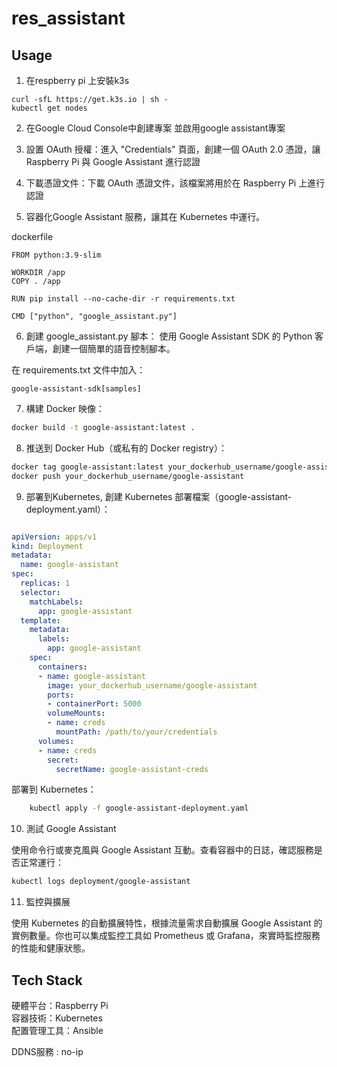 # res_assistant
## Usage
1. 在respberry pi 上安裝k3s
```
curl -sfL https://get.k3s.io | sh -
kubectl get nodes
```

2. 在Google Cloud Console中創建專案 並啟用google assistant專案
   
3. 設置 OAuth 授權：進入 "Credentials" 頁面，創建一個 OAuth 2.0 憑證，讓 Raspberry Pi 與 Google Assistant 進行認證
   
4. 下載憑證文件：下載 OAuth 憑證文件，該檔案將用於在 Raspberry Pi 上進行認證

5. 容器化Google Assistant 服務，讓其在 Kubernetes 中運行。


dockerfile
```
FROM python:3.9-slim

WORKDIR /app
COPY . /app

RUN pip install --no-cache-dir -r requirements.txt

CMD ["python", "google_assistant.py"]
```

6. 創建 google_assistant.py 腳本： 使用 Google Assistant SDK 的 Python 客戶端，創建一個簡單的語音控制腳本。

在 requirements.txt 文件中加入：
```
google-assistant-sdk[samples]
```

7. 構建 Docker 映像：

```bash
docker build -t google-assistant:latest .
```
8. 推送到 Docker Hub（或私有的 Docker registry）：

```bash
docker tag google-assistant:latest your_dockerhub_username/google-assistant
docker push your_dockerhub_username/google-assistant
```
9. 部署到Kubernetes, 創建 Kubernetes 部署檔案（google-assistant-deployment.yaml）：

```yaml

apiVersion: apps/v1
kind: Deployment
metadata:
  name: google-assistant
spec:
  replicas: 1
  selector:
    matchLabels:
      app: google-assistant
  template:
    metadata:
      labels:
        app: google-assistant
    spec:
      containers:
      - name: google-assistant
        image: your_dockerhub_username/google-assistant
        ports:
        - containerPort: 5000
        volumeMounts:
        - name: creds
          mountPath: /path/to/your/credentials
      volumes:
      - name: creds
        secret:
          secretName: google-assistant-creds
```
部署到 Kubernetes：

```bash
    kubectl apply -f google-assistant-deployment.yaml
```

10. 測試 Google Assistant

使用命令行或麥克風與 Google Assistant 互動。查看容器中的日誌，確認服務是否正常運行：

```bash
kubectl logs deployment/google-assistant
```
11. 監控與擴展

使用 Kubernetes 的自動擴展特性，根據流量需求自動擴展 Google Assistant 的實例數量。你也可以集成監控工具如 Prometheus 或 Grafana，來實時監控服務的性能和健康狀態。

## Tech Stack
硬體平台：Raspberry Pi  <br>
容器技術：Kubernetes  <br>
配置管理工具：Ansible  <br>

DDNS服務 : no-ip
